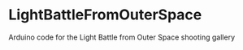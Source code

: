 LightBattleFromOuterSpace
=========================

Arduino code for the Light Battle from Outer Space shooting gallery
